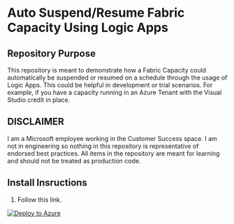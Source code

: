 # Auto Suspend/Resume Fabric Capacity Using Logic Apps

## Repository Purpose
This repository is meant to demonstrate how a Fabric Capacity could automatically be suspended or resumed on a schedule through the usage of Logic Apps. This could be helpful in development or trial scenarios. For example, if you have a capacity running in an Azure Tenant with the Visual Studio credit in place.

## DISCLAIMER
I am a Microsoft employee working in the Customer Success space. I am not in engineering so nothing in this repository is representative of endorsed best practices. All items in the repository are meant for learning and should not be treated as production code.

## Install Insructions
1. Follow this link.

[![Deploy to Azure](https://aka.ms/deploytoazurebutton)](https%3A%2F%2Fraw.githubusercontent.com%2Fsqlzack%2FfabricHelpers%2Fmain%2FfabricCapacitySuspendResume%2Farm%2FfabricSuspendResume.json)
